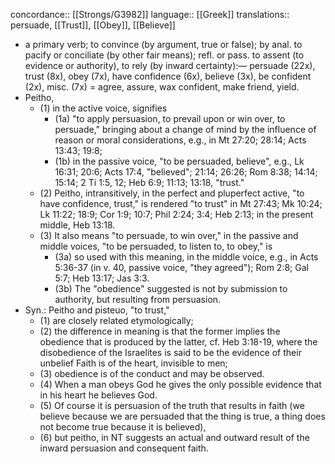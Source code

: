 concordance:: [[Strongs/G3982]] 
language:: [[Greek]] 
translations:: persuade, [[Trust]], [[Obey]], [[Believe]]

- a primary verb; to convince (by argument, true or false); by anal. to pacify or conciliate (by other fair means); refl. or pass. to assent (to evidence or authority), to rely (by inward certainty):— persuade (22x), trust (8x), obey (7x), have confidence (6x), believe (3x), be confident (2x), misc. (7x) = agree, assure, wax confident, make friend, yield.
- Peitho,
	- (1) in the active voice, signifies
		- (1a) "to apply persuasion, to prevail upon or win over, to persuade," bringing about a change of mind by the influence of reason or moral considerations, e.g., in Mt 27:20; 28:14; Acts 13:43; 19:8;
		- (1b) in the passive voice, "to be persuaded, believe", e.g., Lk 16:31; 20:6; Acts 17:4, "believed"; 21:14; 26:26; Rom 8:38; 14:14; 15:14; 2 Ti 1:5, 12; Heb 6:9; 11:13; 13:18, "trust."
	- (2) Peitho, intransitively, in the perfect and pluperfect active, "to have confidence, trust," is rendered "to trust" in Mt 27:43; Mk 10:24; Lk 11:22; 18:9; Cor 1:9; 10:7; Phil 2:24; 3:4; Heb 2:13; in the present middle, Heb 13:18.
	- (3) It also means "to persuade, to win over," in the passive and middle voices, "to be persuaded, to listen to, to obey," is
		- (3a) so used with this meaning, in the middle voice, e.g., in Acts 5:36-37 (in v. 40, passive voice, "they agreed"); Rom 2:8; Gal 5:7; Heb 13:17; Jas 3:3.
		- (3b) The "obedience" suggested is not by submission to authority, but resulting from persuasion.
- Syn.: Peitho and pisteuo, "to trust,"
	- (1) are closely related etymologically;
	- (2) the difference in meaning is that the former implies the obedience that is produced by the latter, cf. Heb 3:18-19, where the disobedience of the Israelites is said to be the evidence of their unbelief Faith is of the heart, invisible to men;
	- (3) obedience is of the conduct and may be observed.
	- (4) When a man obeys God he gives the only possible evidence that in his heart he believes God.
	- (5) Of course it is persuasion of the truth that results in faith (we believe because we are persuaded that the thing is true, a thing does not become true because it is believed),
	- (6) but peitho, in NT suggests an actual and outward result of the inward persuasion and consequent faith.
